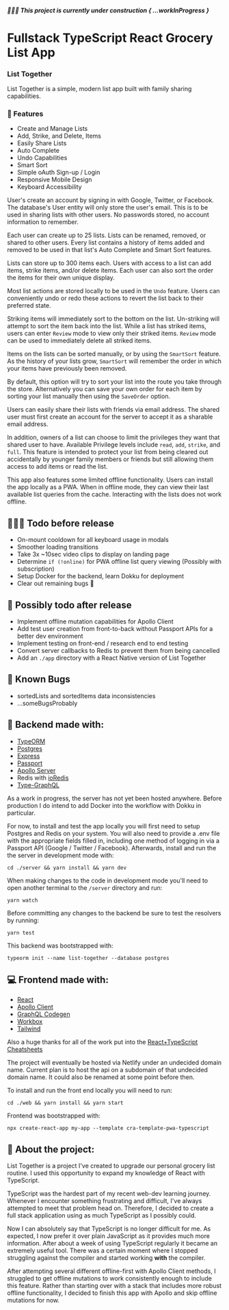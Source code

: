 ##### 🚧👷🚧 **This project is currently under construction { ...workInProgress }**

# Fullstack TypeScript React Grocery List App

### **List Together**

List Together is a simple, modern list app built with family sharing capabilities.

### **🚀 Features**

- Create and Manage Lists
- Add, Strike, and Delete, Items
- Easily Share Lists
- Auto Complete
- Undo Capabilities
- Smart Sort
- Simple oAuth Sign-up / Login
- Responsive Mobile Design
- Keyboard Accessibility

User's create an account by signing in with Google, Twitter, or Facebook. The database's User entity will only store the user's email. This is to be used in sharing lists with other users. No passwords stored, no account information to remember.

Each user can create up to 25 lists. Lists can be renamed, removed, or shared to other users. Every list contains a history of items added and removed to be used in that list's Auto Complete and Smart Sort features.

Lists can store up to 300 items each. Users with access to a list can add items, strike items, and/or delete items. Each user can also sort the order the items for their own unique display.

Most list actions are stored locally to be used in the `Undo` feature. Users can conveniently undo or redo these actions to revert the list back to their preferred state.

Striking items will immediately sort to the bottom on the list. Un-striking will attempt to sort the item back into the list. While a list has striked items, users can enter `Review` mode to view only their striked items. `Review` mode can be used to immediately delete all striked items.

Items on the lists can be sorted manually, or by using the `SmartSort` feature. As the history of your lists grow, `SmartSort` will remember the order in which your items have previously been removed.

By default, this option will try to sort your list into the route you take through the store. Alternatively you can save your own order for each item by sorting your list manually then using the `SaveOrder` option.

Users can easily share their lists with friends via email address. The shared user must first create an account for the server to accept it as a sharable email address.

In addition, owners of a list can choose to limit the privileges they want that shared user to have. Available Privilege levels include `read`, `add`, `strike`, and `full`. This feature is intended to protect your list from being cleared out accidentally by younger family members or friends but still allowing them access to add items or read the list.

This app also features some limited offline functionality. Users can install the app locally as a PWA. When in offline mode, they can view their last available list queries from the cache. Interacting with the lists does not work offline.

## **👨🏿‍💻 Todo before release**

- On-mount cooldown for all keyboard usage in modals
- Smoother loading transitions
- Take 3x ~10sec video clips to display on landing page
- Determine `if (!online)` for PWA offline list query viewing (Possibly with subscription)
- Setup Docker for the backend, learn Dokku for deployment
- Clear out remaining bugs 🐛

## **🤔 Possibly todo after release**

- Implement offline mutation capabilities for Apollo Client
- Add test user creation from front-to-back without Passport APIs for a better dev environment
- Implement testing on front-end / research end to end testing
- Convert server callbacks to Redis to prevent them from being cancelled
- Add an `./app` directory with a React Native version of List Together

## **🐞 Known Bugs**

- sortedLists and sortedItems data inconsistencies
- ...someBugsProbably

## **💽 Backend made with:**

- [TypeORM](https://github.com/typeorm/typeorm)
- [Postgres](https://github.com/postgres/postgres)
- [Express](https://github.com/expressjs/session)
- [Passport](https://github.com/jaredhanson/passport)
- [Apollo Server](https://github.com/apollographql/apollo-server)
- Redis with [ioRedis](https://github.com/luin/ioredis)
- [Type-GraphQL](https://github.com/MichalLytek/type-graphql)

As a work in progress, the server has not yet been hosted anywhere. Before production I do intend to add Docker into the workflow with Dokku in particular.

For now, to install and test the app locally you will first need to setup Postgres and Redis on your system. You will also need to provide a .env file with the appropriate fields filled in, including one method of logging in via a Passport API (Google / Twitter / Facebook). Afterwards, install and run the the server in development mode with:

```
cd ./server && yarn install && yarn dev
```

When making changes to the code in development mode you'll need to open another terminal to the `/server` directory and run:

```
yarn watch
```

Before committing any changes to the backend be sure to test the resolvers by running:

```
yarn test
```

This backend was bootstrapped with:

```
typeorm init --name list-together --database postgres
```

## **💻 Frontend made with:**

- [React](https://github.com/facebook/react)
- [Apollo Client](https://github.com/apollographql/apollo-client)
- [GraphQL Codegen](https://github.com/dotansimha/graphql-code-generator)
- [Workbox](https://github.com/googlechrome/workbox)
- [Tailwind](https://github.com/tailwindlabs/tailwindcss)

Also a huge thanks for all of the work put into the [React+TypeScript Cheatsheets](https://github.com/typescript-cheatsheets/react)

The project will eventually be hosted via Netlify under an undecided domain name. Current plan is to host the api on a subdomain of that undecided domain name. It could also be renamed at some point before then.

To install and run the front end locally you will need to run:

```
cd ./web && yarn install && yarn start
```

Frontend was bootstrapped with:

```
npx create-react-app my-app --template cra-template-pwa-typescript
```

## **📖 About the project:**

List Together is a project I've created to upgrade our personal grocery list routine. I used this opportunity to expand my knowledge of React with TypeScript.

TypeScript was the hardest part of my recent web-dev learning journey. Whenever I encounter something frustrating and difficult, I've always attempted to meet that problem head on. Therefore, I decided to create a full stack application using as much TypeScript as I possibly could.

Now I can absolutely say that TypeScript is no longer difficult for me. As expected, I now prefer it over plain JavaScript as it provides much more information. After about a week of using TypeScript regularly it became an extremely useful tool. There was a certain moment where I stopped struggling against the compiler and started working **with** the compiler.

After attempting several different offline-first with Apollo Client methods, I struggled to get offline mutations to work consistently enough to include this feature. Rather than starting over with a stack that includes more robust offline functionality, I decided to finish this app with Apollo and skip offline mutations for now.
